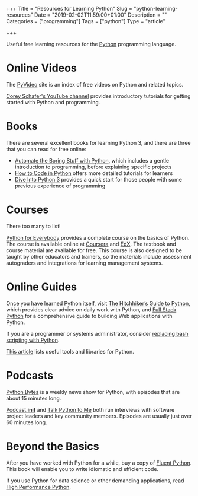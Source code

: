 +++
Title = "Resources for Learning Python"
Slug = "python-learning-resources"
Date = "2019-02-02T11:59:00+01:00"
Description = ""
Categories = ["programming"]
Tags = ["python"]
Type = "article"

+++

Useful free learning resources for the [Python](https://www.python.org/) programming language.

<!--more-->

# Online Videos

The [PyVideo](https://pyvideo.org/) site is an index of free videos on Python and related topics.

[Corey Schafer's YouTube channel](https://www.youtube.com/channel/UCCezIgC97PvUuR4_gbFUs5g) provides introductory tutorials for getting started with Python and programming.

# Books

There are several excellent books for learning Python 3, and there are three that you can read for free online:

- [Automate the Boring Stuff with Python](http://automatetheboringstuff.com/), which includes a gentle introduction to programming, before explaining specific projects
- [How to Code in Python](https://www.digitalocean.com/community/tutorials/digitalocean-ebook-how-to-code-in-python) offers more detailed tutorials for learners 
- [Dive Into Python 3](https://www.diveinto.org/python3/) provides a quick start for those people with some previous experience of programming

# Courses

There too many to list!

[Python for Everybody](https://www.py4e.com/) provides a complete course on the basics of Python. The course is available online at [Coursera](https://www.coursera.org/specializations/python) and [EdX](https://www.edx.org/course/programming-for-everybody-getting-started-with-python). The textbook and course material are available for free. This course is also designed to be taught by other educators and trainers, so the materials include assessment autograders and integrations for learning management systems. 

# Online Guides

Once you have learned Python itself, visit [The Hitchhiker’s Guide to Python](http://docs.python-guide.org), which provides clear advice on daily work with Python, and [Full Stack Python](https://www.fullstackpython.com) for a comprehensive guide to building Web applications with Python.

If you are a programmer or systems administrator, consider [replacing bash scripting with Python](https://github.com/ninjaaron/replacing-bash-scripting-with-python).

[This article](https://www.stuartellis.name/articles/python-toolbox) lists useful tools and libraries for Python.

# Podcasts

[Python Bytes](https://pythonbytes.fm/) is a weekly news show for Python, with episodes that are about 15 minutes long.

[Podcast.__init__](https://www.pythonpodcast.com/) and [Talk Python to Me](https://talkpython.fm/) both run interviews with software project leaders and key community members. Episodes are usually just over 60 minutes long. 

# Beyond the Basics

After you have worked with Python for a while, buy a copy of [Fluent Python](https://www.oreilly.com/library/view/fluent-python/9781491946237/). This book will enable you to write idiomatic and efficient code.

If you use Python for data science or other demanding applications, read [High Performance Python](https://www.oreilly.com/library/view/high-performance-python/9781449361747/).
